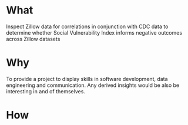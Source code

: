 # What

Inspect Zillow data for correlations in conjunction with CDC data to determine whether Social Vulnerability Index informs negative outcomes across Zillow datasets 

# Why

To provide a project to display skills in software development, data engineering and communication. Any derived insights would be also be interesting in and of themselves.

# How
